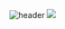 ![header](https://capsule-render.vercel.app/api?type=waving&color=gradient&height=300&section=header&text=welcome😊😊)
<img src = "https://img.shields.io/badge/#00599C?style=flat-square&logo=cplusplus&logoColor=white"/>
